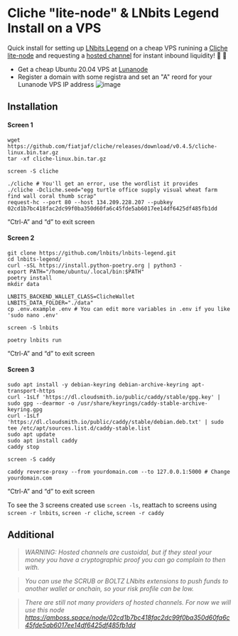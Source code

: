 # Cliche "lite-node" & LNbits Legend Install on a VPS

Quick install for setting up <a href="https://github.com/lnbits/lnbits-legend">LNbits Legend</a> on a cheap VPS runining a <a href="https://github.com/fiatjaf/cliche">Cliche lite-node</a> and requesting a <a href="https://github.com/btcontract/hosted-channels-rfc">hosted channel</a> for instant inbound liquidity! 👀 🚀

* Get a cheap Ubuntu 20.04 VPS at <a href="https://www.lunanode.com/">Lunanode</a>
* Register a domain with some registra and set an "A" reord for your Lunanode VPS IP address
![image](https://user-images.githubusercontent.com/33088785/182130029-7f063ec4-f7fe-4263-9ed9-00d127f047cf.png)

## Installation



#### Screen 1
    wget https://github.com/fiatjaf/cliche/releases/download/v0.4.5/cliche-linux.bin.tar.gz
    tar -xf cliche-linux.bin.tar.gz
    
    screen -S cliche
    
    ./cliche # You'll get an error, use the wordlist it provides
    ./cliche -Dcliche.seed="egg turtle office supply visual wheat farm find wall coral thumb scrap"
    request-hc --port 80 --host 134.209.228.207 --pubkey 02cd1b7bc418fac2dc99f0ba350d60fa6c45fde5ab6017ee14df6425df485fb1dd
“Ctrl-A” and “d” to exit screen

#### Screen 2
    git clone https://github.com/lnbits/lnbits-legend.git
    cd lnbits-legend/
    curl -sSL https://install.python-poetry.org | python3 -
    export PATH="/home/ubuntu/.local/bin:$PATH"
    poetry install 
    mkdir data 
    
    LNBITS_BACKEND_WALLET_CLASS=ClicheWallet
    LNBITS_DATA_FOLDER="./data"
    cp .env.example .env # You can edit more variables in .env if you like 'sudo nano .env'
    
    screen -S lnbits
    
    poetry lnbits run
“Ctrl-A” and “d” to exit screen

#### Screen 3
    sudo apt install -y debian-keyring debian-archive-keyring apt-transport-https
    curl -1sLf 'https://dl.cloudsmith.io/public/caddy/stable/gpg.key' | sudo gpg --dearmor -o /usr/share/keyrings/caddy-stable-archive-keyring.gpg
    curl -1sLf 'https://dl.cloudsmith.io/public/caddy/stable/debian.deb.txt' | sudo tee /etc/apt/sources.list.d/caddy-stable.list
    sudo apt update
    sudo apt install caddy
    caddy stop
    
    screen -S caddy
    
    caddy reverse-proxy --from yourdomain.com --to 127.0.0.1:5000 # Change yourdomain.com
“Ctrl-A” and “d” to exit screen

To see the 3 screens created use `screen -ls`, reattach to screens using `screen -r lnbits`, `screen -r cliche`, `screen -r caddy`
## Additional

> *WARNING: Hosted channels are custoidal, but if they steal your money you have a cryptographic proof you can go complain to then with.*

> *You can use the SCRUB or BOLTZ LNbits extensions to push funds to another wallet or onchain, so your risk profile can be low.*

> *There are still not many providers of hosted channels. For now we will use this node https://amboss.space/node/02cd1b7bc418fac2dc99f0ba350d60fa6c45fde5ab6017ee14df6425df485fb1dd*
